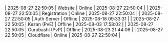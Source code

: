 | 2025-08-27 22:50:05 | Website | Online | 2025-08-27 22:50:04 |
| 2025-08-27 22:50:05 | Registration | Online | 2025-08-27 22:50:04 |
| 2025-08-27 22:50:05 | Auth Server | Offline | 2025-08-18 09:33:31 |
| 2025-08-27 22:50:05 | Kezan (PvE) | Offline | 2025-08-03 17:58:02 |
| 2025-08-27 22:50:05 | Gurubashi (PvP) | Offline | 2025-08-23 21:44:06 |
| 2025-08-27 22:50:05 | Cloudflare | Online | 2025-08-27 22:50:04 |
